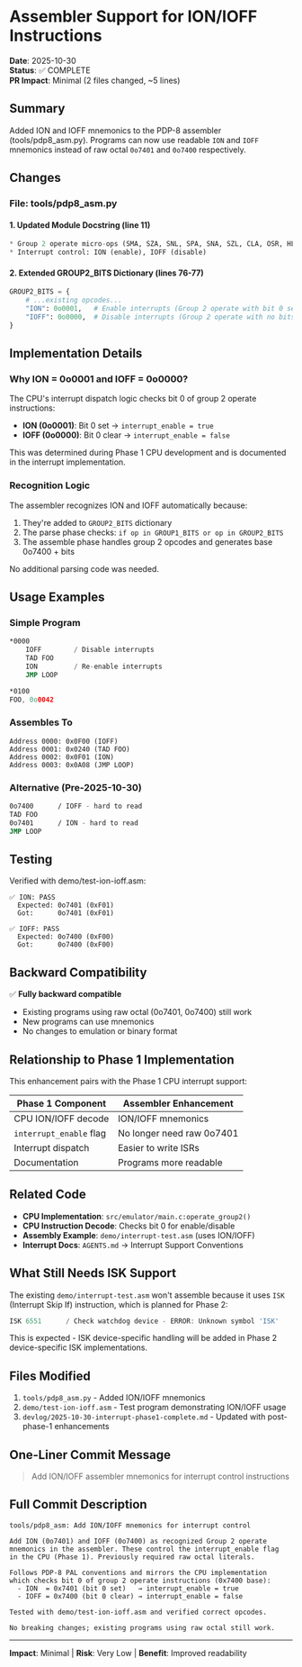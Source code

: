 # Assembler Support for ION/IOFF Instructions

**Date**: 2025-10-30  
**Status**: ✅ COMPLETE  
**PR Impact**: Minimal (2 files changed, ~5 lines)

## Summary

Added ION and IOFF mnemonics to the PDP-8 assembler (tools/pdp8_asm.py). Programs can now use readable `ION` and `IOFF` mnemonics instead of raw octal `0o7401` and `0o7400` respectively.

## Changes

### File: tools/pdp8_asm.py

#### 1. Updated Module Docstring (line 11)
```python
* Group 2 operate micro-ops (SMA, SZA, SNL, SPA, SNA, SZL, CLA, OSR, HLT, ION, IOFF)
* Interrupt control: ION (enable), IOFF (disable)
```

#### 2. Extended GROUP2_BITS Dictionary (lines 76-77)
```python
GROUP2_BITS = {
    # ...existing opcodes...
    "ION": 0o0001,   # Enable interrupts (Group 2 operate with bit 0 set)
    "IOFF": 0o0000,  # Disable interrupts (Group 2 operate with no bits set)
}
```

## Implementation Details

### Why ION = 0o0001 and IOFF = 0o0000?
The CPU's interrupt dispatch logic checks bit 0 of group 2 operate instructions:
- **ION (0o0001)**: Bit 0 set → `interrupt_enable = true`
- **IOFF (0o0000)**: Bit 0 clear → `interrupt_enable = false`

This was determined during Phase 1 CPU development and is documented in the interrupt implementation.

### Recognition Logic
The assembler recognizes ION and IOFF automatically because:
1. They're added to `GROUP2_BITS` dictionary
2. The parse phase checks: `if op in GROUP1_BITS or op in GROUP2_BITS`
3. The assemble phase handles group 2 opcodes and generates base 0o7400 + bits

No additional parsing code was needed.

## Usage Examples

### Simple Program
```asm
*0000
    IOFF        / Disable interrupts
    TAD FOO
    ION         / Re-enable interrupts
    JMP LOOP

*0100
FOO, 0o0042
```

### Assembles To
```
Address 0000: 0x0F00 (IOFF)
Address 0001: 0x0240 (TAD FOO)
Address 0002: 0x0F01 (ION)
Address 0003: 0x0A08 (JMP LOOP)
```

### Alternative (Pre-2025-10-30)
```asm
0o7400      / IOFF - hard to read
TAD FOO
0o7401      / ION - hard to read
JMP LOOP
```

## Testing

Verified with demo/test-ion-ioff.asm:

```
✅ ION: PASS
  Expected: 0o7401 (0xF01)
  Got:      0o7401 (0xF01)

✅ IOFF: PASS
  Expected: 0o7400 (0xF00)
  Got:      0o7400 (0xF00)
```

## Backward Compatibility

✅ **Fully backward compatible**
- Existing programs using raw octal (0o7401, 0o7400) still work
- New programs can use mnemonics
- No changes to emulation or binary format

## Relationship to Phase 1 Implementation

This enhancement pairs with the Phase 1 CPU interrupt support:

| Phase 1 Component | Assembler Enhancement |
|-------------------|----------------------|
| CPU ION/IOFF decode | ION/IOFF mnemonics |
| `interrupt_enable` flag | No longer need raw 0o7401 |
| Interrupt dispatch | Easier to write ISRs |
| Documentation | Programs more readable |

## Related Code

- **CPU Implementation**: `src/emulator/main.c:operate_group2()`
- **CPU Instruction Decode**: Checks bit 0 for enable/disable
- **Assembly Example**: `demo/interrupt-test.asm` (uses ION/IOFF)
- **Interrupt Docs**: `AGENTS.md` → Interrupt Support Conventions

## What Still Needs ISK Support

The existing `demo/interrupt-test.asm` won't assemble because it uses `ISK` (Interrupt Skip If) instruction, which is planned for Phase 2:

```asm
ISK 6551      / Check watchdog device - ERROR: Unknown symbol 'ISK'
```

This is expected - ISK device-specific handling will be added in Phase 2 device-specific ISK implementations.

## Files Modified

1. `tools/pdp8_asm.py` - Added ION/IOFF mnemonics
2. `demo/test-ion-ioff.asm` - Test program demonstrating ION/IOFF usage
3. `devlog/2025-10-30-interrupt-phase1-complete.md` - Updated with post-phase-1 enhancements

## One-Liner Commit Message

> Add ION/IOFF assembler mnemonics for interrupt control instructions

## Full Commit Description

```
tools/pdp8_asm: Add ION/IOFF mnemonics for interrupt control

Add ION (0o7401) and IOFF (0o7400) as recognized Group 2 operate
mnemonics in the assembler. These control the interrupt_enable flag
in the CPU (Phase 1). Previously required raw octal literals.

Follows PDP-8 PAL conventions and mirrors the CPU implementation
which checks bit 0 of group 2 operate instructions (0x7400 base):
  - ION  = 0x7401 (bit 0 set)   → interrupt_enable = true
  - IOFF = 0x7400 (bit 0 clear) → interrupt_enable = false

Tested with demo/test-ion-ioff.asm and verified correct opcodes.

No breaking changes; existing programs using raw octal still work.
```

---

**Impact**: Minimal | **Risk**: Very Low | **Benefit**: Improved readability
